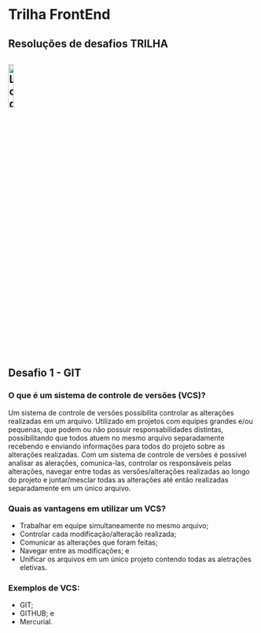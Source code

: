<h1>Trilha FrontEnd</h1>

<h2>Resoluções de desafios TRILHA</h2>

<h2>
    <img src="https://ik.imagekit.io/3mfjmziiqmi/Git_icon.svg_5uI-6m51X.png?updatedAt=1637941956845" alt="Logo GIT" style="width: 15%">
</h2>

<h2>Desafio 1 - GIT</h2>

<h3>O que é um sistema de controle de versões (VCS)?</h3>

<p>Um sistema de controle de versões possibilita controlar as alterações realizadas em um arquivo. Utilizado em projetos com equipes grandes e/ou pequenas, que podem ou não possuir responsabilidades distintas, possibilitando que todos atuem no mesmo arquivo separadamente recebendo e enviando informações para todos do projeto sobre as alterações realizadas. Com um sistema de controle de versões é possível analisar as alerações, comunica-las, controlar os responsáveis pelas alterações, navegar entre todas as versões/alterações realizadas ao longo do projeto e juntar/mesclar todas as alterações até então realizadas separadamente em um único arquivo.</p>

<h3>Quais as vantagens em utilizar um VCS?</h3>

- Trabalhar em equipe simultaneamente no mesmo arquivo;
- Controlar cada modificação/alteração realizada;
- Comunicar as alterações que foram feitas;
- Navegar entre as modificações; e
- Unificar os arquivos em um único projeto contendo todas as aletrações eletivas.

<h3>Exemplos de VCS:</h3>

- GIT;
- GITHUB; e
- Mercurial.
